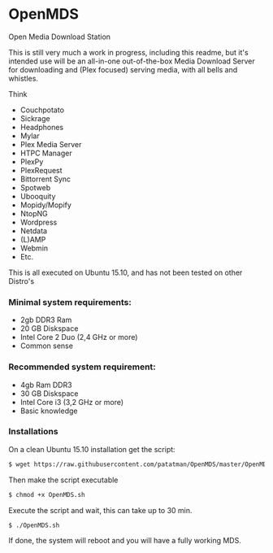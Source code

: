# OpenMDS
Open Media Download Station

This is still very much a work in progress, including this readme, but it's intended use will be an all-in-one out-of-the-box Media Download Server for downloading and (Plex focused) serving media, with all bells and whistles.

Think
- Couchpotato
- Sickrage
- Headphones
- Mylar
- Plex Media Server
- HTPC Manager
- PlexPy
- PlexRequest
- Bittorrent Sync
- Spotweb
- Ubooquity
- Mopidy/Mopify
- NtopNG
- Wordpress
- Netdata
- (L)AMP
- Webmin
- Etc.

This is all executed on Ubuntu 15.10, and has not been tested on other Distro's

<h3>Minimal system requirements:</h3>

- 2gb DDR3 Ram
- 20 GB Diskspace
- Intel Core 2 Duo (2,4 GHz or more)
- Common sense

<h3> Recommended system requirement:</h3>

- 4gb Ram DDR3
- 30 GB Diskspace
- Intel Core i3 (3,2 GHz or more)
- Basic knowledge


<h3> Installations </h3>

On a clean Ubuntu 15.10 installation get the script:
```Bash
$ wget https://raw.githubusercontent.com/patatman/OpenMDS/master/OpenMDS.sh
```

Then make the script executable
```Bash
$ chmod +x OpenMDS.sh
```

Execute the script and wait, this can take up to 30 min.
```bash
$ ./OpenMDS.sh
```

If done, the system will reboot and you will have a fully working MDS.

